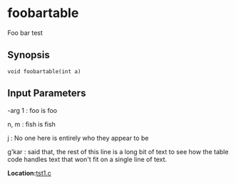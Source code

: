 # foobartable
Foo bar test 
## Synopsis
```
void foobartable(int a)
```

## Input Parameters

-arg 1 
: foo is foo

n, m 
: fish is fish

j 
: No one here is entirely who they appear to be

g'kar 
: said that, the rest of this line is a long bit of text to see how 
the table code handles text that won't fit on a single line of text.


**Location:**<A HREF="../../../../tst1.c#foobartable">tst1.c</A>
